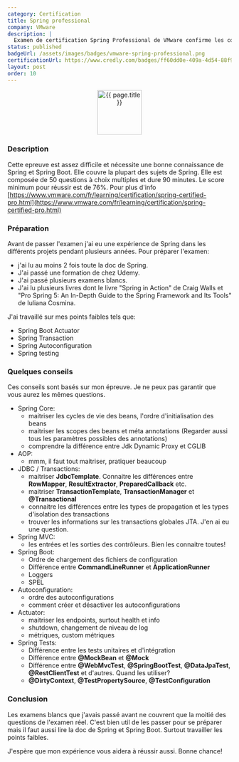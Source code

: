 ```yaml
---
category: Certification
title: Spring professional
company: VMware
description: |
  Examen de certification Spring Professional de VMware confirme les connaissances et les compétences de base nécessaires pour développer des applications et des services Spring et Spring Boot.
status: published
badgeUrl: /assets/images/badges/vmware-spring-professional.png
certificationUrl: https://www.credly.com/badges/ff60dd0e-409a-4d54-88f9-cc284a59b9bb/public_url
layout: post
order: 10
---
```


<p align="center">
<img src="{{ page.badgeUrl }}" alt="{{ page.title }}" style="width: 100px;">
</p>

### Description
Cette epreuve est assez difficile et nécessite une bonne connaissance de Spring et Spring Boot. Elle couvre la plupart des sujets de Spring. Elle est composée de 50 questions à choix multiples et dure 90 minutes. Le score minimum pour réussir est de 76%.
Pour plus d'info [https://www.vmware.com/fr/learning/certification/spring-certified-pro.html](https://www.vmware.com/fr/learning/certification/spring-certified-pro.html)

### Préparation
Avant de passer l'examen j'ai eu une expérience de Spring dans les différents projets pendant plusieurs années.
Pour préparer l'examen:
* j'ai lu au moins 2 fois toute la doc de Spring. 
* J'ai passé une formation de chez Udemy.
* J'ai passé plusieurs examens blancs.
* J'ai lu plusieurs livres dont le livre "Spring in Action" de Craig Walls et "Pro Spring 5: An In-Depth Guide to the Spring Framework and Its Tools" de Iuliana Cosmina.

J'ai travaillé sur mes points faibles tels que:
- Spring Boot Actuator
- Spring Transaction
- Spring Autoconfiguration
- Spring testing

### Quelques conseils
Ces conseils sont basés sur mon épreuve. Je ne peux pas garantir que vous aurez les mêmes questions.

- Spring Core:
    * maitriser les cycles de vie des beans, l'ordre d'initialisation des beans
    * maitriser les scopes des beans et méta annotations (Regarder aussi tous les paramètres possibles des annotations)
    * comprendre la différence entre Jdk Dynamic Proxy et CGLIB
- AOP:
    * mmm, il faut tout maitriser, pratiquer beaucoup
- JDBC / Transactions:
    * maitriser **JdbcTemplate**. Connaitre les différences entre **RowMapper**, **ResultExtractor**, **PreparedCallback** etc.
    * maitriser **TransactionTemplate**, **TransactionManager** et **@Transactional**
    * connaitre les différences entre les types de propagation et les types d'isolation des transactions
    * trouver les informations sur les transactions globales JTA. J'en ai eu une question.
- Spring MVC:
    * les entrées et les sorties des contrôleurs. Bien les connaitre toutes!
- Spring Boot:
    * Ordre de chargement des fichiers de configuration
    * Différence entre **CommandLineRunner** et **ApplicationRunner**
    * Loggers
    * SPEL
- Autoconfiguration:
    * ordre des autoconfigurations
    * comment créer et désactiver les autoconfigurations
- Actuator:
    * maitriser les endpoints, surtout health et info
    * shutdown, changement de niveau de log
    * métriques, custom métriques
- Spring Tests:
    * Différence entre les tests unitaires et d'intégration
    * Différence entre **@MockBean** et **@Mock**
    * Différence entre **@WebMvcTest**, **@SpringBootTest**, **@DataJpaTest**, **@RestClientTest** et d'autres. Quand les utiliser?
    * **@DirtyContext**, **@TestPropertySource**, **@TestConfiguration**


### Conclusion
Les examens blancs que j'avais passé avant ne couvrent que la moitié des questions de l'examen réel. C'est bien util de les passer pour se préparer mais il faut aussi lire la doc de Spring et Spring Boot. Surtout travailler les points faibles.

J'espère que mon expérience vous aidera à réussir aussi. Bonne chance!





